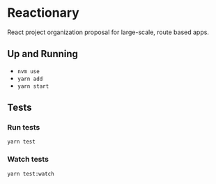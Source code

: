 # Reactionary

React project organization proposal for large-scale, route based apps.

## Up and Running

* `nvm use`
* `yarn add`
* `yarn start`

## Tests

### Run tests

`yarn test`

### Watch tests

`yarn test:watch`
